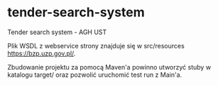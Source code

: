 # tender-search-system
Tender search system - AGH UST

Plik WSDL z webservice strony znajduje się w src/resources 
https://bzp.uzp.gov.pl/.

Zbudowanie projektu za pomocą Maven'a powinno utworzyć stuby w katalogu target/
oraz pozwolić uruchomić test run z Main'a.

